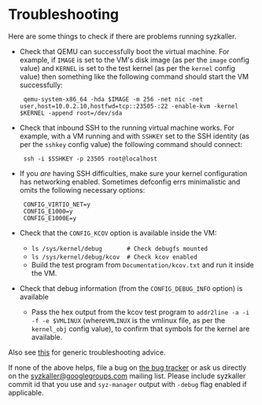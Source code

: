 Troubleshooting
===============

Here are some things to check if there are problems running syzkaller.

-	Check that QEMU can successfully boot the virtual machine. For example, if `IMAGE` is set to the VM's disk image (as per the `image` config value) and `KERNEL` is set to the test kernel (as per the `kernel` config value) then something like the following command should start the VM successfully:

	```shell
	 qemu-system-x86_64 -hda $IMAGE -m 256 -net nic -net user,host=10.0.2.10,hostfwd=tcp::23505-:22 -enable-kvm -kernel $KERNEL -append root=/dev/sda
	```

-	Check that inbound SSH to the running virtual machine works. For example, with a VM running and with `SSHKEY` set to the SSH identity (as per the `sshkey` config value) the following command should connect:

	```shell
	 ssh -i $SSHKEY -p 23505 root@localhost
	```

-	If you *are* having SSH difficulties, make sure your kernel configuration has networking enabled. Sometimes defconfig errs minimalistic and omits the following necessary options:

	```shell
	 CONFIG_VIRTIO_NET=y
	 CONFIG_E1000=y
	 CONFIG_E1000E=y
	```

-	Check that the `CONFIG_KCOV` option is available inside the VM:

	-	`ls /sys/kernel/debug       # Check debugfs mounted`
	-	`ls /sys/kernel/debug/kcov  # Check kcov enabled`
	-	Build the test program from `Documentation/kcov.txt` and run it inside the VM.

-	Check that debug information (from the `CONFIG_DEBUG_INFO` option) is available

	-	Pass the hex output from the kcov test program to `addr2line -a -i -f -e $VMLINUX` (where`VMLINUX` is the vmlinux file, as per the `kernel_obj` config value), to confirm that symbols for the kernel are available.

Also see [this](/docs/troubleshooting.md) for generic troubleshooting advice.

If none of the above helps, file a bug on [the bug tracker](https://github.com/google/syzkaller/issues) or ask us directly on the syzkaller@googlegroups.com mailing list. Please include syzkaller commit id that you use and `syz-manager` output with `-debug` flag enabled if applicable.
